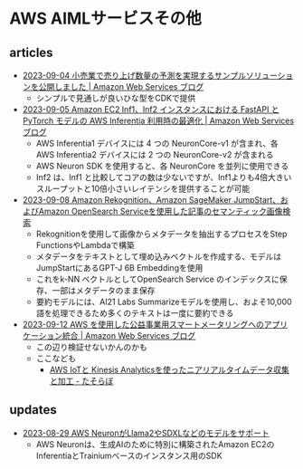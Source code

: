# AWS AIMLサービスその他

## articles

- [2023-09-04 小売業で売り上げ数量の予測を実現するサンプルソリューションを公開しました | Amazon Web Services ブログ](https://aws.amazon.com/jp/blogs/news/retail-large-data-ml-e2e/)
  - シンプルで見通しが良いひな型をCDKで提供
- [2023-09-05 Amazon EC2 Inf1、Inf2 インスタンスにおける FastAPI と PyTorch モデルの AWS Inferentia 利用時の最適化 | Amazon Web Services ブログ](https://aws.amazon.com/jp/blogs/news/optimize-aws-inferentia-utilization-with-fastapi-and-pytorch-models-on-amazon-ec2-inf1-inf2-instances/)
  - AWS Inferentia1 デバイスには 4 つの NeuronCore-v1 が含まれ、各 AWS Inferentia2 デバイスには 2 つの NeuronCore-v2 が含まれる
  - AWS Neuron SDK を使用すると、各 NeuronCore を並列に使用できる
  - Inf2 は、Inf1 と比較してコアの数は少ないですが、Inf1よりも4倍大きいスループットと10倍小さいレイテンシを提供することが可能
- [2023-09-08 Amazon Rekognition、Amazon SageMaker JumpStart、およびAmazon OpenSearch Serviceを使用した記事のセマンティック画像検索](https://aws.amazon.com/jp/blogs/machine-learning/semantic-image-search-for-articles-using-amazon-rekognition-amazon-sagemaker-foundation-models-and-amazon-opensearch-service/)
  - Rekognitionを使用して画像からメタデータを抽出するプロセスをStep FunctionsやLambdaで構築
  - メタデータをテキストとして埋め込みベクトルを作成する、モデルはJumpStartにあるGPT-J 6B Embeddingを使用
  - これをk-NN ベクトルとしてOpenSearch Service のインデックスに保存、一部はメタデータのまま保存
  - 要約モデルには、AI21 Labs Summarizeモデルを使用し、およそ10,000語を処理できるため多くのテキストは一度に要約できる
- [2023-09-12 AWS を使用した公益事業用スマートメータリングへのアプリケーション統合 | Amazon Web Services ブログ](https://aws.amazon.com/jp/blogs/news/application-integration-in-utility-smart-metering-using-aws/)
  - この辺り検証せないかんのかも
  - ここなども
    - [AWS IoTと Kinesis Analyticsを使ったニアリアルタイムデータ収集と加工 - たそらぼ](https://tasotasoso.hatenablog.com/entry/2019/08/02/135115)

## updates

- [2023-08-29 AWS NeuronがLlama2やSDXLなどのモデルをサポート](https://aws.amazon.com/jp/about-aws/whats-new/2023/08/aws-neuron-llama2-gpt-neox-sdxl-ai-models/)
  - AWS Neuronは、生成AIのために特別に構築されたAmazon EC2のInferentiaとTrainiumベースのインスタンス用のSDK
